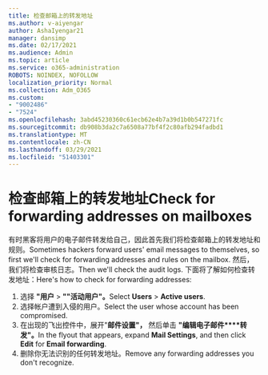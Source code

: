 ```yaml
---
title: 检查邮箱上的转发地址
ms.author: v-aiyengar
author: AshaIyengar21
manager: dansimp
ms.date: 02/17/2021
ms.audience: Admin
ms.topic: article
ms.service: o365-administration
ROBOTS: NOINDEX, NOFOLLOW
localization_priority: Normal
ms.collection: Adm_O365
ms.custom:
- "9002486"
- "7524"
ms.openlocfilehash: 3abd45230360c61ecb62e4b7a39d1b0b547271fc
ms.sourcegitcommit: db908b3da2c7a6508a77bf4f2c80afb294fadbd1
ms.translationtype: MT
ms.contentlocale: zh-CN
ms.lasthandoff: 03/29/2021
ms.locfileid: "51403301"
---
```

# <a name="check-for-forwarding-addresses-on-mailboxes"></a><span data-ttu-id="bf593-102">检查邮箱上的转发地址</span><span class="sxs-lookup"><span data-stu-id="bf593-102">Check for forwarding addresses on mailboxes</span></span>

<span data-ttu-id="bf593-103">有时黑客将用户的电子邮件转发给自己，因此首先我们将检查邮箱上的转发地址和规则。</span><span class="sxs-lookup"><span data-stu-id="bf593-103">Sometimes hackers forward users' email messages to themselves, so first we'll check for forwarding addresses and rules on the mailbox.</span></span> <span data-ttu-id="bf593-104">然后，我们将检查审核日志。</span><span class="sxs-lookup"><span data-stu-id="bf593-104">Then we'll check the audit logs.</span></span> <span data-ttu-id="bf593-105">下面将了解如何检查转发地址：</span><span class="sxs-lookup"><span data-stu-id="bf593-105">Here's how to check for forwarding addresses:</span></span>

1. <span data-ttu-id="bf593-106">选择 **"用户**  >  **""活动用户"。**</span><span class="sxs-lookup"><span data-stu-id="bf593-106">Select **Users** > **Active users**.</span></span>
1. <span data-ttu-id="bf593-107">选择帐户遭到入侵的用户。</span><span class="sxs-lookup"><span data-stu-id="bf593-107">Select the user whose account has been compromised.</span></span>
1. <span data-ttu-id="bf593-108">在出现的飞出控件中，展开"**邮件设置"，** 然后单击 **"编辑电子邮件\*\*\*\*转发"。**</span><span class="sxs-lookup"><span data-stu-id="bf593-108">In the flyout that appears, expand **Mail Settings**, and then click **Edit** for **Email forwarding**.</span></span>
1. <span data-ttu-id="bf593-109">删除你无法识别的任何转发地址。</span><span class="sxs-lookup"><span data-stu-id="bf593-109">Remove any forwarding addresses you don't recognize.</span></span>